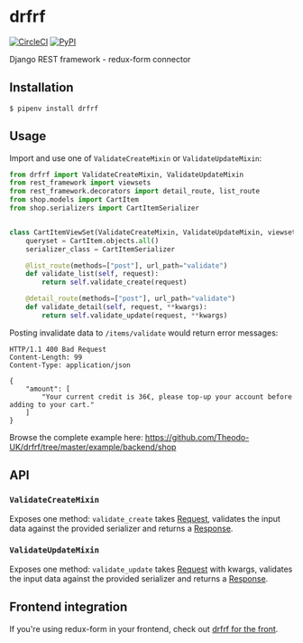 # drfrf

[![CircleCI](https://circleci.com/gh/Theodo-UK/drfrf.svg?style=svg)](https://circleci.com/gh/Theodo-UK/drfrf)
[![PyPI](https://badgen.net/badge/pypi/v/drfrf)](https://pypi.org/project/drfrf/)

Django REST framework - redux-form connector

## Installation

`$ pipenv install drfrf`

## Usage

Import and use one of `ValidateCreateMixin` or `ValidateUpdateMixin`:

```py
from drfrf import ValidateCreateMixin, ValidateUpdateMixin
from rest_framework import viewsets
from rest_framework.decorators import detail_route, list_route
from shop.models import CartItem
from shop.serializers import CartItemSerializer


class CartItemViewSet(ValidateCreateMixin, ValidateUpdateMixin, viewsets.ModelViewSet):
    queryset = CartItem.objects.all()
    serializer_class = CartItemSerializer

    @list_route(methods=["post"], url_path="validate")
    def validate_list(self, request):
        return self.validate_create(request)

    @detail_route(methods=["post"], url_path="validate")
    def validate_detail(self, request, **kwargs):
        return self.validate_update(request, **kwargs)
```

Posting invalidate data to `/items/validate` would return error messages:

```http
HTTP/1.1 400 Bad Request
Content-Length: 99
Content-Type: application/json

{
    "amount": [
        "Your current credit is 36€, please top-up your account before adding to your cart."
    ]
}
```

Browse the complete example here: https://github.com/Theodo-UK/drfrf/tree/master/example/backend/shop

## API

### `ValidateCreateMixin`

Exposes one method: `validate_create` takes [Request](http://www.django-rest-framework.org/api-guide/requests/), validates the input data against the provided serializer and returns a [Response](http://www.django-rest-framework.org/api-guide/responses/).

### `ValidateUpdateMixin`

Exposes one method: `validate_update` takes [Request](http://www.django-rest-framework.org/api-guide/requests/) with kwargs, validates the input data against the provided serializer and returns a [Response](http://www.django-rest-framework.org/api-guide/responses/).

## Frontend integration

If you're using redux-form in your frontend, check out [drfrf for the front](../js).
